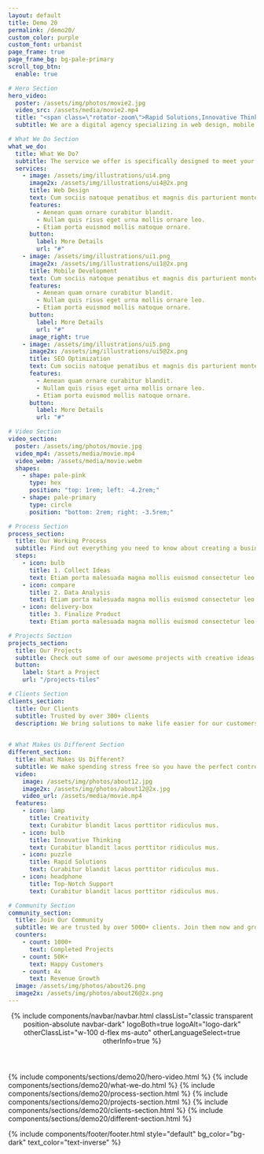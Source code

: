 ```yaml
---
layout: default
title: Demo 20
permalink: /demo20/
custom_color: purple
custom_font: urbanist
page_frame: true
page_frame_bg: bg-pale-primary
scroll_top_btn:
  enable: true

# Hero Section
hero_video:
  poster: /assets/img/photos/movie2.jpg
  video_src: /assets/media/movie2.mp4
  title: "<span class=\"rotator-zoom\">Rapid Solutions,Innovative Thinking,Top-Notch Support</span>"
  subtitle: We are a digital agency specializing in web design, mobile development and seo optimization.

# What We Do Section
what_we_do:
  title: What We Do?
  subtitle: The service we offer is specifically designed to meet your needs.
  services:
    - image: /assets/img/illustrations/ui4.png
      image2x: /assets/img/illustrations/ui4@2x.png
      title: Web Design
      text: Cum sociis natoque penatibus et magnis dis parturient montes, nascetur ridiculus mus. Cras justo odio, dapibus ac facilisis in, egestas eget quam. Praesent commodo cursus magna risus varius.
      features:
        - Aenean quam ornare curabitur blandit.
        - Nullam quis risus eget urna mollis ornare leo.
        - Etiam porta euismod mollis natoque ornare.
      button:
        label: More Details
        url: "#"
    - image: /assets/img/illustrations/ui1.png
      image2x: /assets/img/illustrations/ui1@2x.png
      title: Mobile Development
      text: Cum sociis natoque penatibus et magnis dis parturient montes, nascetur ridiculus mus. Cras justo odio, dapibus ac facilisis in, egestas eget quam. Praesent commodo cursus magna risus varius.
      features:
        - Aenean quam ornare curabitur blandit.
        - Nullam quis risus eget urna mollis ornare leo.
        - Etiam porta euismod mollis natoque ornare.
      button:
        label: More Details
        url: "#"
      image_right: true
    - image: /assets/img/illustrations/ui5.png
      image2x: /assets/img/illustrations/ui5@2x.png
      title: SEO Optimization
      text: Cum sociis natoque penatibus et magnis dis parturient montes, nascetur ridiculus mus. Cras justo odio, dapibus ac facilisis in, egestas eget quam. Praesent commodo cursus magna risus varius.
      features:
        - Aenean quam ornare curabitur blandit.
        - Nullam quis risus eget urna mollis ornare leo.
        - Etiam porta euismod mollis natoque ornare.
      button:
        label: More Details
        url: "#"

# Video Section
video_section:
  poster: /assets/img/photos/movie.jpg
  video_mp4: /assets/media/movie.mp4
  video_webm: /assets/media/movie.webm
  shapes:
    - shape: pale-pink
      type: hex
      position: "top: 1rem; left: -4.2rem;"
    - shape: pale-primary
      type: circle
      position: "bottom: 2rem; right: -3.5rem;"

# Process Section
process_section:
  title: Our Working Process
  subtitle: Find out everything you need to know about creating a business process model
  steps:
    - icon: bulb
      title: 1. Collect Ideas
      text: Etiam porta malesuada magna mollis euismod consectetur leo elit.
    - icon: compare
      title: 2. Data Analysis
      text: Etiam porta malesuada magna mollis euismod consectetur leo elit.
    - icon: delivery-box
      title: 3. Finalize Product
      text: Etiam porta malesuada magna mollis euismod consectetur leo elit.

# Projects Section
projects_section:
  title: Our Projects
  subtitle: Check out some of our awesome projects with creative ideas and great design.
  button:
    label: Start a Project
    url: "/projects-tiles"

# Clients Section
clients_section:
  title: Our Clients
  subtitle: Trusted by over 300+ clients
  description: We bring solutions to make life easier for our customers.
 

# What Makes Us Different Section
different_section:
  title: What Makes Us Different?
  subtitle: We make spending stress free so you have the perfect control.
  video:
    image: /assets/img/photos/about12.jpg
    image2x: /assets/img/photos/about12@2x.jpg
    video_url: /assets/media/movie.mp4
  features:
    - icon: lamp
      title: Creativity
      text: Curabitur blandit lacus porttitor ridiculus mus.
    - icon: bulb
      title: Innovative Thinking
      text: Curabitur blandit lacus porttitor ridiculus mus.
    - icon: puzzle
      title: Rapid Solutions
      text: Curabitur blandit lacus porttitor ridiculus mus.
    - icon: headphone
      title: Top-Notch Support
      text: Curabitur blandit lacus porttitor ridiculus mus.

# Community Section
community_section:
  title: Join Our Community
  subtitle: We are trusted by over 5000+ clients. Join them now and grow your business.
  counters:
    - count: 1000+
      text: Completed Projects
    - count: 50K+
      text: Happy Customers
    - count: 4x
      text: Revenue Growth
  image: /assets/img/photos/about26.png
  image2x: /assets/img/photos/about26@2x.png
---
```

 
<div class="page-frame bg-pale-primary content-wrapper">
<header class="wrapper">
{% include components/navbar/navbar.html 
    classList="classic transparent position-absolute navbar-dark"
    logoBoth=true
    logoAlt="logo-dark"
    otherClassList="w-100 d-flex ms-auto"
    otherLanguageSelect=true
    otherInfo=true
%}
</header>
<!-- /header -->

{% include components/sections/demo20/hero-video.html %}
{% include components/sections/demo20/what-we-do.html %}
{% include components/sections/demo20/process-section.html %}
{% include components/sections/demo20/projects-section.html %}
{% include components/sections/demo20/clients-section.html %}
{% include components/sections/demo20/different-section.html %}


</div>
{% include components/footer/footer.html 
  style="default"
  bg_color="bg-dark" 
  text_color="text-inverse"
%}
